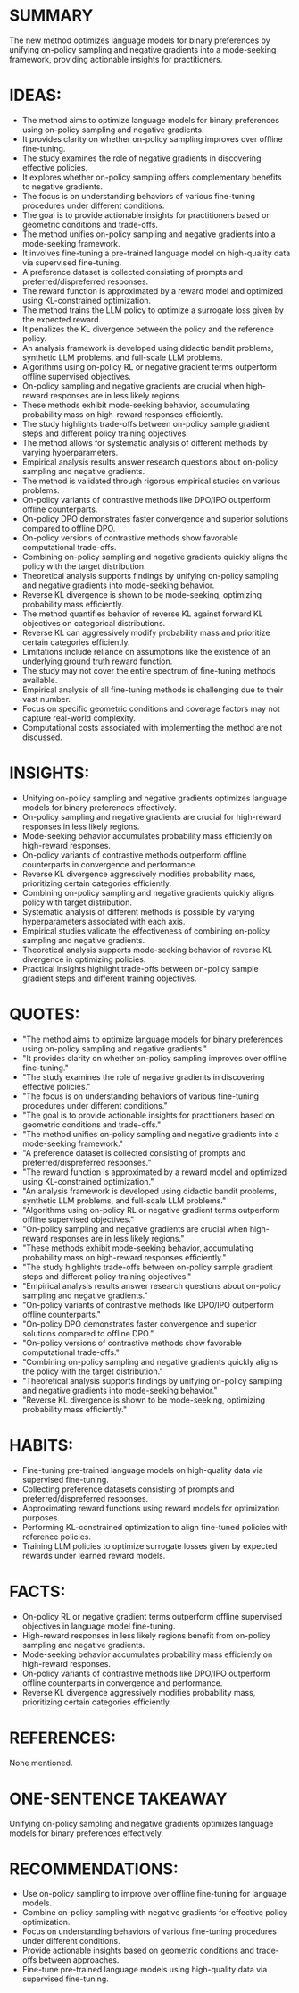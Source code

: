 # SUMMARY
The new method optimizes language models for binary preferences by unifying on-policy sampling and negative gradients into a mode-seeking framework, providing actionable insights for practitioners.

# IDEAS:
- The method aims to optimize language models for binary preferences using on-policy sampling and negative gradients.
- It provides clarity on whether on-policy sampling improves over offline fine-tuning.
- The study examines the role of negative gradients in discovering effective policies.
- It explores whether on-policy sampling offers complementary benefits to negative gradients.
- The focus is on understanding behaviors of various fine-tuning procedures under different conditions.
- The goal is to provide actionable insights for practitioners based on geometric conditions and trade-offs.
- The method unifies on-policy sampling and negative gradients into a mode-seeking framework.
- It involves fine-tuning a pre-trained language model on high-quality data via supervised fine-tuning.
- A preference dataset is collected consisting of prompts and preferred/dispreferred responses.
- The reward function is approximated by a reward model and optimized using KL-constrained optimization.
- The method trains the LLM policy to optimize a surrogate loss given by the expected reward.
- It penalizes the KL divergence between the policy and the reference policy.
- An analysis framework is developed using didactic bandit problems, synthetic LLM problems, and full-scale LLM problems.
- Algorithms using on-policy RL or negative gradient terms outperform offline supervised objectives.
- On-policy sampling and negative gradients are crucial when high-reward responses are in less likely regions.
- These methods exhibit mode-seeking behavior, accumulating probability mass on high-reward responses efficiently.
- The study highlights trade-offs between on-policy sample gradient steps and different policy training objectives.
- The method allows for systematic analysis of different methods by varying hyperparameters.
- Empirical analysis results answer research questions about on-policy sampling and negative gradients.
- The method is validated through rigorous empirical studies on various problems.
- On-policy variants of contrastive methods like DPO/IPO outperform offline counterparts.
- On-policy DPO demonstrates faster convergence and superior solutions compared to offline DPO.
- On-policy versions of contrastive methods show favorable computational trade-offs.
- Combining on-policy sampling and negative gradients quickly aligns the policy with the target distribution.
- Theoretical analysis supports findings by unifying on-policy sampling and negative gradients into mode-seeking behavior.
- Reverse KL divergence is shown to be mode-seeking, optimizing probability mass efficiently.
- The method quantifies behavior of reverse KL against forward KL objectives on categorical distributions.
- Reverse KL can aggressively modify probability mass and prioritize certain categories efficiently.
- Limitations include reliance on assumptions like the existence of an underlying ground truth reward function.
- The study may not cover the entire spectrum of fine-tuning methods available.
- Empirical analysis of all fine-tuning methods is challenging due to their vast number.
- Focus on specific geometric conditions and coverage factors may not capture real-world complexity.
- Computational costs associated with implementing the method are not discussed.

# INSIGHTS:
- Unifying on-policy sampling and negative gradients optimizes language models for binary preferences effectively.
- On-policy sampling and negative gradients are crucial for high-reward responses in less likely regions.
- Mode-seeking behavior accumulates probability mass efficiently on high-reward responses.
- On-policy variants of contrastive methods outperform offline counterparts in convergence and performance.
- Reverse KL divergence aggressively modifies probability mass, prioritizing certain categories efficiently.
- Combining on-policy sampling and negative gradients quickly aligns policy with target distribution.
- Systematic analysis of different methods is possible by varying hyperparameters associated with each axis.
- Empirical studies validate the effectiveness of combining on-policy sampling and negative gradients.
- Theoretical analysis supports mode-seeking behavior of reverse KL divergence in optimizing policies.
- Practical insights highlight trade-offs between on-policy sample gradient steps and different training objectives.

# QUOTES:
- "The method aims to optimize language models for binary preferences using on-policy sampling and negative gradients."
- "It provides clarity on whether on-policy sampling improves over offline fine-tuning."
- "The study examines the role of negative gradients in discovering effective policies."
- "The focus is on understanding behaviors of various fine-tuning procedures under different conditions."
- "The goal is to provide actionable insights for practitioners based on geometric conditions and trade-offs."
- "The method unifies on-policy sampling and negative gradients into a mode-seeking framework."
- "A preference dataset is collected consisting of prompts and preferred/dispreferred responses."
- "The reward function is approximated by a reward model and optimized using KL-constrained optimization."
- "An analysis framework is developed using didactic bandit problems, synthetic LLM problems, and full-scale LLM problems."
- "Algorithms using on-policy RL or negative gradient terms outperform offline supervised objectives."
- "On-policy sampling and negative gradients are crucial when high-reward responses are in less likely regions."
- "These methods exhibit mode-seeking behavior, accumulating probability mass on high-reward responses efficiently."
- "The study highlights trade-offs between on-policy sample gradient steps and different policy training objectives."
- "Empirical analysis results answer research questions about on-policy sampling and negative gradients."
- "On-policy variants of contrastive methods like DPO/IPO outperform offline counterparts."
- "On-policy DPO demonstrates faster convergence and superior solutions compared to offline DPO."
- "On-policy versions of contrastive methods show favorable computational trade-offs."
- "Combining on-policy sampling and negative gradients quickly aligns the policy with the target distribution."
- "Theoretical analysis supports findings by unifying on-policy sampling and negative gradients into mode-seeking behavior."
- "Reverse KL divergence is shown to be mode-seeking, optimizing probability mass efficiently."

# HABITS:
- Fine-tuning pre-trained language models on high-quality data via supervised fine-tuning.
- Collecting preference datasets consisting of prompts and preferred/dispreferred responses.
- Approximating reward functions using reward models for optimization purposes.
- Performing KL-constrained optimization to align fine-tuned policies with reference policies.
- Training LLM policies to optimize surrogate losses given by expected rewards under learned reward models.

# FACTS:
- On-policy RL or negative gradient terms outperform offline supervised objectives in language model fine-tuning.
- High-reward responses in less likely regions benefit from on-policy sampling and negative gradients.
- Mode-seeking behavior accumulates probability mass efficiently on high-reward responses.
- On-policy variants of contrastive methods like DPO/IPO outperform offline counterparts in convergence and performance.
- Reverse KL divergence aggressively modifies probability mass, prioritizing certain categories efficiently.

# REFERENCES:
None mentioned.

# ONE-SENTENCE TAKEAWAY
Unifying on-policy sampling and negative gradients optimizes language models for binary preferences effectively.

# RECOMMENDATIONS:
- Use on-policy sampling to improve over offline fine-tuning for language models.
- Combine on-policy sampling with negative gradients for effective policy optimization.
- Focus on understanding behaviors of various fine-tuning procedures under different conditions.
- Provide actionable insights based on geometric conditions and trade-offs between approaches.
- Fine-tune pre-trained language models using high-quality data via supervised fine-tuning.